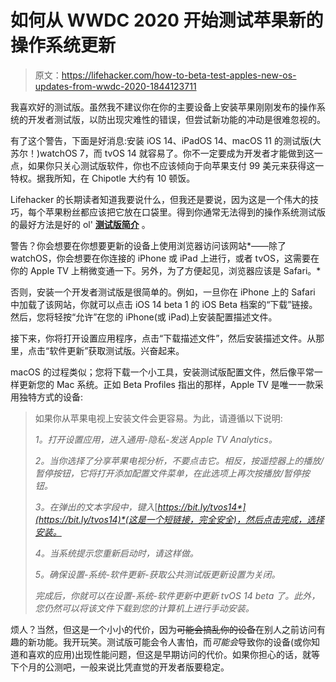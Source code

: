 # 如何从 WWDC 2020 开始测试苹果新的操作系统更新

> 原文：<https://lifehacker.com/how-to-beta-test-apples-new-os-updates-from-wwdc-2020-1844123711>

我喜欢好的测试版。虽然我不建议你在你的主要设备上安装苹果刚刚发布的操作系统的开发者测试版，以防出现灾难性的错误，但尝试新功能的冲动是很难忽视的。



有了这个警告，下面是好消息:安装 iOS 14、iPadOS 14、macOS 11 的测试版(大苏尔！)watchOS 7，而 tvOS 14 就容易了。你不一定要成为开发者才能做到这一点，如果你只关心测试版软件，你也不应该倾向于向苹果支付 99 美元来获得这一特权。据我所知，在 Chipotle 大约有 10 顿饭。

Lifehacker 的长期读者知道我要说什么，但我还是要说，因为这是一个伟大的技巧，每个苹果粉丝都应该把它放在口袋里。得到你通常无法得到的操作系统测试版的最好方法是好的 ol' [**测试版简介**](https://betaprofiles.com/) 。

警告？你会想要在你想要更新的设备上使用浏览器访问该网站*——除了 watchOS，你会想要在你连接的 iPhone 或 iPad 上进行，或者 tvOS，这需要在你的 Apple TV 上稍微变通一下。另外，为了方便起见，浏览器应该是 Safari。*

否则，安装一个开发者测试版是很简单的。例如，一旦你在 iPhone 上的 Safari 中加载了该网站，你就可以点击 iOS 14 beta 1 的 iOS Beta 档案的“下载”链接。然后，您将轻按“允许”在您的 iPhone(或 iPad)上安装配置描述文件。

接下来，你将打开设置应用程序，点击“下载描述文件”，然后安装描述文件。从那里，点击“软件更新”获取测试版。兴奋起来。

macOS 的过程类似；您将下载一个小工具，安装测试版配置文件，然后像平常一样更新您的 Mac 系统。正如 Beta Profiles 指出的那样，Apple TV 是唯一一款采用独特方式的设备:

> 如果你从苹果电视上安装文件会更容易。为此，请遵循以下说明:
> 
> *1。打开设置应用，进入通用-隐私-发送 Apple TV Analytics。*
> 
> *2。当你选择了分享苹果电视分析，不要点击它。相反，按遥控器上的播放/暂停按钮，它将打开添加配置文件菜单，在此选项上再次按播放/暂停按钮。*
> 
> *3。在弹出的文本字段中，键入*[*https://bit.ly/tvos14*](https://bit.ly/tvos14)*(这是一个短链接，完全安全)，然后点击完成，选择安装。*
> 
> *4。当系统提示您重新启动时，请这样做。*
> 
> *5。确保设置-系统-软件更新-获取公共测试版更新设置为关闭。*
> 
> *完成后，你就可以在设置-系统-软件更新中更新 tvOS 14 beta 了。此外，您仍然可以将该文件下载到您的计算机上进行手动安装。*

烦人？当然，但这是一个小小的代价，因为~~可能会搞乱你的设备~~在别人之前访问有趣的新功能。我开玩笑。测试版可能会令人害怕，而*可能会*导致你的设备(或你知道和喜欢的应用)出现性能问题，但这是早期访问的代价。如果你担心的话，就等下个月的公测吧，一般来说比凭直觉的开发者版要稳定。